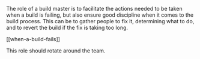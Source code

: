 The role of a build master is to facilitate the actions needed to be taken when a build is failing, but also ensure good discipline when it comes to the build process. This can be to gather people to fix it, determining what to do, and to revert the build if the fix is taking too long.

[[when-a-build-fails]]

This role should rotate around the team.
